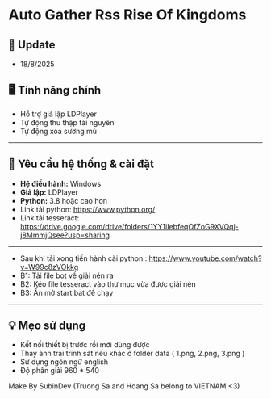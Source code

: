# Auto Gather Rss Rise Of Kingdoms 

## 🔔 Update

- 18/8/2025

## 🖥️ Tính năng chính

- Hỗ trợ giả lập LDPlayer
- Tự động thu thập tài nguyên
- Tự động xóa sương mù

---

## 🔧 Yêu cầu hệ thống & cài đặt

- **Hệ điều hành:** Windows 
- **Giả lập:** LDPlayer
- **Python:** 3.8 hoặc cao hơn
- Link tải python: https://www.python.org/
- Link tải tesseract: https://drive.google.com/drive/folders/1YY1iIebfeqOfZoG9XVQqj-j8MmmjQsee?usp=sharing
- - - - - - - - - - - - - - - - - - - - - -
- Sau khi tải xong tiến hành cài python : https://www.youtube.com/watch?v=W99c8zVOkkg
- B1: Tải file bot về giải nén ra
- B2: Kéo file tesseract vào thư mục vừa được giải nén
- B3: Ấn mở start.bat để chạy

---

## 💡 Mẹo sử dụng

- Kết nối thiết bị trước rồi mới dùng được
- Thay ảnh trại trinh sát nếu khác ở folder data ( 1.png, 2.png, 3.png )
- Sử dụng ngôn ngữ english
- Độ phân giải 960 * 540 

Make By SubinDev (Truong Sa and Hoang Sa belong to VIETNAM &lt;3)
